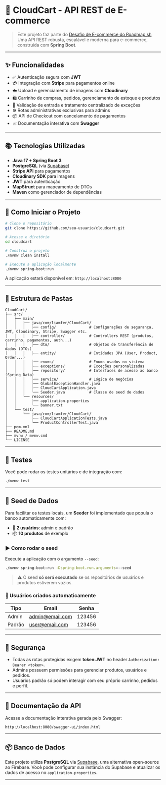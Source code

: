 # 🛒 CloudCart - API REST de E-commerce

> Este projeto faz parte do [Desafio de E-commerce do Roadmap.sh](https://roadmap.sh/projects/ecommerce-api)  
> Uma API REST robusta, escalável e moderna para e-commerce, construída com **Spring Boot**.

---

## ✨ Funcionalidades

- ✅ Autenticação segura com **JWT**
- 💳 Integração com **Stripe** para pagamentos online
- ☁️ Upload e gerenciamento de imagens com **Cloudinary**
- 🛍️ Carrinho de compras, pedidos, gerenciamento de estoque e produtos
- 🧾 Validação de entrada e tratamento centralizado de exceções
- ⚙️ Rotas administrativas exclusivas para admins
- 📦 API de Checkout com cancelamento de pagamentos
- 📈 Documentação interativa com **Swagger**

---

## 📚 Tecnologias Utilizadas

- **Java 17 + Spring Boot 3**
- **PostgreSQL** (via [Supabase](https://supabase.com))
- **Stripe API** para pagamentos
- **Cloudinary SDK** para imagens
- **JWT** para autenticação
- **MapStruct** para mapeamento de DTOs
- **Maven** como gerenciador de dependências

---

## 🚀 Como Iniciar o Projeto

```bash
# Clone o repositório
git clone https://github.com/seu-usuario/cloudcart.git

# Acesse o diretório
cd cloudcart

# Construa o projeto
./mvnw clean install

# Execute a aplicação localmente
./mvnw spring-boot:run
````

A aplicação estará disponível em: `http://localhost:8080`

---

## 📂 Estrutura de Pastas

```plaintext
CloudCart/
├── src/
│   ├── main/
│   │   ├── java/com/liamfer/CloudCart/
│   │   │   ├── config/               # Configurações de segurança, JWT, Cloudinary, Stripe, Swagger etc.
│   │   │   ├── controller/           # Controllers REST (produtos, carrinho, pagamentos, auth...)
│   │   │   ├── dto/                  # Objetos de transferência de dados (DTOs)
│   │   │   ├── entity/               # Entidades JPA (User, Product, Order...)
│   │   │   ├── enums/                # Enums usados no sistema
│   │   │   ├── exceptions/           # Exceções personalizadas
│   │   │   ├── repository/           # Interfaces de acesso ao banco (Spring Data)
│   │   │   ├── service/              # Lógica de negócios
│   │   │   ├── GlobalExceptionHandler.java
│   │   │   ├── CloudCartApplication.java
│   │   │   └── Seeder.java           # Classe de seed de dados
│   │   └── resources/
│   │       ├── application.properties
│   │       └── banner.txt
│   └── test/
│       └── java/com/liamfer/CloudCart/
│           ├── CloudCartApplicationTests.java
│           └── ProductControllerTest.java
├── pom.xml
├── README.md
├── mvnw / mvnw.cmd
└── LICENSE
```

---

## 🧪 Testes

Você pode rodar os testes unitários e de integração com:

```bash
./mvnw test
```

---

## 🌱 Seed de Dados

Para facilitar os testes locais, um **Seeder** foi implementado que popula o banco automaticamente com:

* 👤 **2 usuários**: admin e padrão
* 📦 **10 produtos** de exemplo

### ▶️ Como rodar o seed

Execute a aplicação com o argumento `--seed`:

```bash
./mvnw spring-boot:run -Dspring-boot.run.arguments=--seed
```

> ⚠️ O seed **só será executado** se os repositórios de usuários e produtos estiverem vazios.

### 👥 Usuários criados automaticamente

| Tipo   | Email                                     | Senha  |
| ------ | ----------------------------------------- | ------ |
| Admin  | [admin@email.com](mailto:admin@email.com) | 123456 |
| Padrão | [user@email.com](mailto:user@email.com)   | 123456 |

---

## 🔐 Segurança

* Todas as rotas protegidas exigem **token JWT** no header `Authorization: Bearer <token>`.
* Admins possuem permissões para gerenciar produtos, usuários e pedidos.
* Usuários padrão só podem interagir com seu próprio carrinho, pedidos e perfil.

---

## 📘 Documentação da API

Acesse a documentação interativa gerada pelo Swagger:

```
http://localhost:8080/swagger-ui/index.html
```

---

## 📦 Banco de Dados

Este projeto utiliza **PostgreSQL** via [Supabase](https://supabase.com), uma alternativa open-source ao Firebase.
Você pode configurar sua instância do Supabase e atualizar os dados de acesso no `application.properties`.

---
